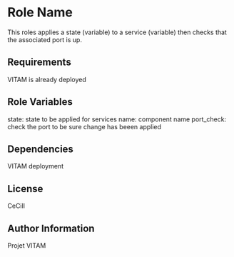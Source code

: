Role Name
=========

This roles applies a state (variable) to a service (variable) then checks that the associated port is up.

Requirements
------------

VITAM is already deployed

Role Variables
--------------

state: state to be applied for services
name: component name
port_check: check the port to be sure change has beeen applied

Dependencies
------------

VITAM deployment

License
-------

CeCill

Author Information
------------------

Projet VITAM
